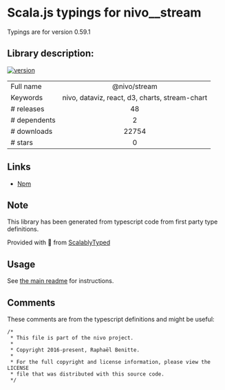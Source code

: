 
# Scala.js typings for nivo__stream

Typings are for version 0.59.1

## Library description:
[![version](https://img.shields.io/npm/v/@nivo/stream.svg?style=flat-square)](https://www.npmjs.com/package/@nivo/stream)

|                    |                 |
| ------------------ | :-------------: |
| Full name          | @nivo/stream |
| Keywords           | nivo, dataviz, react, d3, charts, stream-chart |
| # releases         | 48 |
| # dependents       | 2 |
| # downloads        | 22754 |
| # stars            | 0 |

## Links
- [Npm](https://www.npmjs.com/package/%40nivo%2Fstream)
    


## Note
This library has been generated from typescript code from first party type definitions.

Provided with :purple_heart: from [ScalablyTyped](https://github.com/oyvindberg/ScalablyTyped)

## Usage
See [the main readme](../../readme.md) for instructions.

## Comments

These comments are from the typescript definitions and might be useful:
```
/*
 * This file is part of the nivo project.
 *
 * Copyright 2016-present, Raphaël Benitte.
 *
 * For the full copyright and license information, please view the LICENSE
 * file that was distributed with this source code.
 */

```

